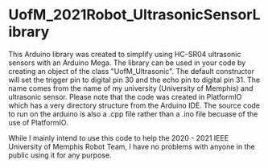 # UofM_2021Robot_UltrasonicSensorLibrary
This Arduino library was created to simplify using HC-SR04 ultrasonic sensors with an Arduino Mega. The library can be used in your code by creating an object of the class "UofM_Ultrasonic". The default constructor will set the trigger pin to digital pin 30 and the echo pin to digital pin 31. The name comes from the name of my university (University of Memphis) and ultrasonic sensor. Please note that the code was created in PlatformIO which has a very directory structure from the Arduino IDE. The source code to run on the arduino is also a .cpp file rather than a .ino file becuase of the use of PlatformIO.

While I mainly intend to use this code to help the 2020 - 2021 IEEE University of Memphis Robot Team, I have no problems with anyone in the public using it for any purpose. 
